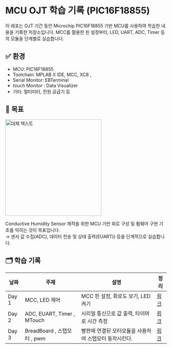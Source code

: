 # MCU OJT 학습 기록 (PIC16F18855)

이 레포는 OJT 기간 동안 Microchip PIC16F18855 기반 MCU를 사용하여 학습한 내용을 기록한 저장소입니다. MCC를 활용한 핀 설정부터, LED, UART, ADC, Timer 등의 모듈을 단계별로 실습합니다.

## ✅ 환경
- MCU: PIC16F18855
- Toolchain: MPLAB X IDE, MCC, XC8 ,
- Serial Monitor: EBTerminal
- touch Monitor : Data Visualizer 
- 기타: 멀티미터, 전원 공급기 등

## 🎯 목표


<img src="https://github.com/user-attachments/assets/aeff7daa-02b5-42c5-92fd-64aa335663c3" alt="대체 텍스트" width="300"/>


Conductive Humidity Sensor 제작을 위한 MCU 기반 회로 구성 및 펌웨어 구현 기초를 익히는 것이 목표입니다.  
→ 센서 값 수집(ADC), 데이터 전송 및 상태 출력(EUART)) 등을 단계적으로 실습합니다.

## 🗂 학습 기록

| 날짜 | 주제 | 설명 | 정리 |
|------|------|------|-------|
| Day 1 | MCC, LED 제어 | MCC 핀 설정, 회로도 보기, LED 켜기 |[링크](./docs/1day.md) |
| Day 2 | ADC, EUART, Timer , MTouch | 시리얼 통신으로 값 출력, 타이머로 시간 측정 | [링크](./docs/2day.md) | 
| Day 3 | BreadBoard , 스탭모터 , pwm | 빵판에 연결된 모터모듈을 사용하여 스탭모터 동작시킨다. | [링크](./docs/3day.md) | 
